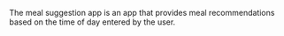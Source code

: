 The meal suggestion app is an app that provides meal recommendations based on the time of day entered by the user.


                
